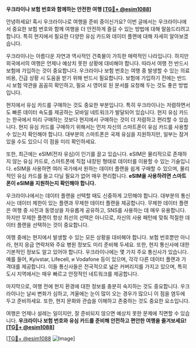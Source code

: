 **우크라이나 보험 번호와 함께하는 안전한 여행 [[TG💪+ @esim1088](https://t.me/s/esim1088)]**

안녕하세요! 혹시 우크라이나로 여행을 준비 중이신가요? 이번 글에서는 우크라이나에서 중요한 보험 번호와 함께 여행을 더 안전하게 즐길 수 있는 방법에 대해 말씀드리려고 합니다. 특히 현지에서 필요한 다양한 유심 카드와 데이터 플랜에 대해 자세히 알아보겠습니다.

우크라이나는 아름다운 자연과 역사적인 건축물이 가득한 매력적인 나라입니다. 하지만 외국에서의 여행은 언제나 예상치 못한 상황에 대비해야 합니다. 따라서 여행 전 반드시 보험에 가입하는 것이 중요합니다. 우크라이나 보험 번호는 여행 중 발생할 수 있는 의료 비용, 긴급 상황 시 도움을 받기 위해 반드시 필요합니다. 보험에 가입하기 전에는 반드시 보험 약관을 꼼꼼히 확인하고, 필요 시 영어로 된 문서를 요청해 두는 것도 좋은 방법입니다.

현지에서 유심 카드를 구매하는 것도 중요한 부분입니다. 특히 우크라이나는 저렴하면서도 빠른 데이터 속도를 제공하는 모바일 네트워크가 발달되어 있습니다. 현지 유심 카드는 한국에서 미리 구매하는 것보다 현지에서 구매하는 것이 더 저렴하고 편리할 수 있습니다. 현지 유심 카드를 구매하기 위해서는 먼저 자신의 스마트폰이 유심 카드를 사용할 수 있는지 확인해야 합니다. 대부분의 스마트폰은 국제 유심을 지원하지만, 일부는 잠겨 있을 수도 있으니 이 점을 미리 확인하세요.

또한, 최근에는 eSIM(전자 유심)이 인기를 끌고 있습니다. eSIM은 물리적으로 존재하지 않는 유심 카드로, 스마트폰에 직접 내장된 형태로 데이터를 이용할 수 있는 기술입니다. eSIM을 사용하면 여러 국가에서 원하는 데이터 플랜을 쉽게 구매할 수 있으며, 물리적인 유심 카드를 들고 다닐 필요가 없어 매우 편리합니다. **eSIM을 사용하려면 스마트폰이 eSIM을 지원하는지 확인해야 합니다.**

우크라이나에서는 데이터 플랜을 선택할 때도 신중하게 고민해야 합니다. 대부분의 통신사는 데이터 제한이 있는 플랜과 무제한 데이터 플랜을 제공합니다. 무제한 데이터 플랜은 여행 중 사진과 동영상을 자유롭게 공유하고, SNS를 사용하는 데 매우 유용합니다. 하지만 무제한 플랜이 항상 최선의 선택은 아니므로, 자신의 사용 패턴에 맞춰 적절한 데이터 플랜을 선택하는 것이 중요합니다.

여행 중에는 현지에서 발생할 수 있는 모든 상황을 대비해야 합니다. 보험 번호뿐만 아니라, 현지 응급 연락처와 주요 병원 정보도 미리 준비해 두세요. 또한, 현지 통신사에 대한 기본적인 정보도 알고 있어야 합니다. 우크라이나에는 몇 가지 주요 통신사가 있습니다. 예를 들어, Kyivstar, Lifecell, и Vodafone 등이 있으며, 각각 다른 데이터 플랜과 가격대를 제공합니다. 이들 통신사들은 전국적으로 넓은 커버리지를 가지고 있으며, 특히 도시 지역에서는 매우 빠르고 안정적인 네트워크를 제공합니다.

마지막으로, 여행 전에 현지 환경에 대한 정보를 충분히 숙지하는 것도 중요합니다. 우크라이나는 날씨 변화가 심하고, 겨울에는 눈이 많이 오는 경우가 많으니 이 점을 염두에 두고 준비하세요. 또한, 현지 문화와 관습을 이해하고 존중하는 것도 중요한 요소입니다.

여행은 언제나 설레는 일이지만, 잘 준비되지 않으면 예상치 못한 문제에 직면할 수 있습니다. **우크라이나 보험 번호와 유심 카드를 준비해 안전하고 편안한 여행을 즐겨보세요! [[TG💪+ @esim1088](https://t.me/s/esim1088)]**

[[TG💪+ @esim1088](https://t.me/s/esim1088) ![Image](https://i.postimg.cc/Y0z9fWf4/image.png)]